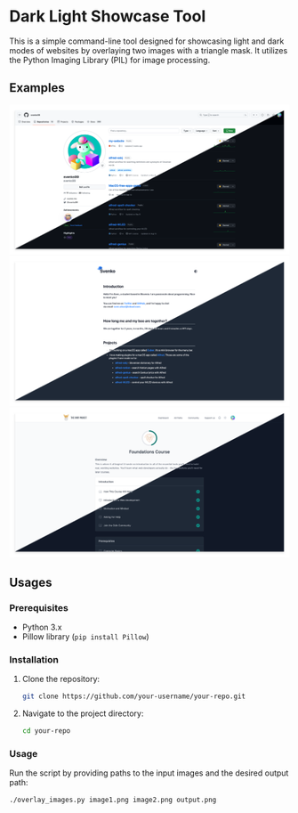 # Dark Light Showcase Tool

This is a simple command-line tool designed for showcasing light and dark modes of websites by overlaying two images with a triangle mask. It utilizes the Python Imaging Library (PIL) for image processing.

## Examples

![Result1](images/result.png)
![Result2](images/result2.png)
![Result3](images/result3.png)

## Usages

### Prerequisites

- Python 3.x
- Pillow library (`pip install Pillow`)

### Installation

1. Clone the repository:

   ```bash
   git clone https://github.com/your-username/your-repo.git
   ```

2. Navigate to the project directory:

   ```bash
   cd your-repo
   ```

### Usage

Run the script by providing paths to the input images and the desired output path:

```bash
./overlay_images.py image1.png image2.png output.png
```

